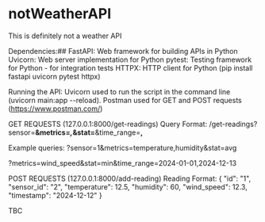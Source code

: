 # notWeatherAPI
This is definitely not a weather API

Dependencies:##
FastAPI: Web framework for building APIs in Python 
Uvicorn: Web server implementation for Python
pytest: Testing framework for Python - for integration tests
HTTPX: HTTP client for Python
(pip install fastapi uvicorn pytest httpx)

Running the API:
Uvicorn used to run the script in the command line (uvicorn main:app --reload).
Postman used for GET and POST requests (https://www.postman.com/)

GET REQUESTS (127.0.0.1:8000/get-readings)
Query Format:
/get-readings?sensor=____&metrics=_____,_____&stat=____&time_range=____,____

Example queries:
?sensor=1&metrics=temperature,humidity&stat=avg

?metrics=wind_speed&stat=min&time_range=2024-01-01,2024-12-13



POST REQUESTS
(127.0.0.1:8000/add-reading)
Reading Format:
{
  "id": "1",
  "sensor_id": "2",
  "temperature": 12.5,
  "humidity": 60,
  "wind_speed": 12.3,
  "timestamp": "2024-12-12"
}

TBC
